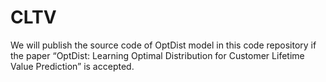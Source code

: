 # CLTV
We will publish the source code of OptDist model in this code repository if the paper “OptDist: Learning Optimal Distribution for Customer Lifetime Value Prediction” is accepted.
